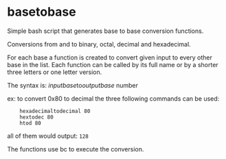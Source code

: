 # basetobase
Simple bash script that generates base to base conversion functions.

Conversions from and to binary, octal, decimal and hexadecimal.

For each base a function is created to convert given input to every
other base in the list. Each function can be called by its full name
or by a shorter three letters or one letter version.

The syntax is: *inputbase*to*outputbase* number

ex: to convert 0x80 to decimal the three following commands can be used:
```
	hexadecimaltodecimal 80
	hextodec 80
	htod 80
```
all of them would output: `128`

The functions use bc to execute the conversion.
